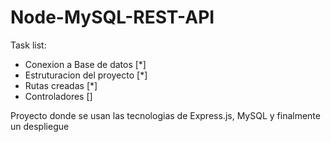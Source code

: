 # Node-MySQL-REST-API 


Task list: 

- Conexion a Base de datos [*]
- Estruturacion del proyecto [*]
- Rutas creadas [*]
- Controladores []


Proyecto donde se usan las tecnologias de Express.js, MySQL y finalmente un despliegue 

